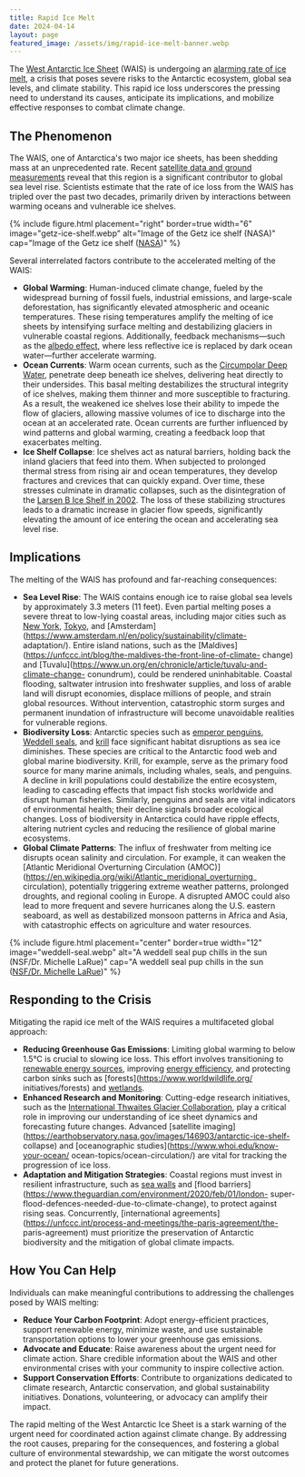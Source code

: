 ```yaml
---
title: Rapid Ice Melt
date: 2024-04-14
layout: page
featured_image: /assets/img/rapid-ice-melt-banner.webp
---
```


The [West Antarctic Ice
Sheet](https://en.wikipedia.org/wiki/West_Antarctic_Ice_Sheet)  (WAIS) is
undergoing an [alarming rate of ice
melt](https://news.climate.columbia.edu/2024/01/26/increase-in-west-antarctic-ice-sheet-melting-inevitable-in-21st-century/),
a crisis that poses severe risks to the Antarctic ecosystem, global sea levels,
and climate stability. This rapid ice loss underscores the pressing need to
understand its causes, anticipate its implications, and mobilize effective
responses to combat climate change.

## The Phenomenon

The WAIS, one of Antarctica's two major ice sheets, has been shedding mass at
an unprecedented rate. Recent [satellite data and ground
measurements](https://www.nature.com/articles/s41558-023-01818-x) reveal that
this region is a significant contributor to global sea level rise. Scientists
estimate that the rate of ice loss from the WAIS has tripled over the past two
decades, primarily driven by interactions between warming oceans and vulnerable
ice shelves.

{% include figure.html placement="right" border=true width="6"
   image="getz-ice-shelf.webp"
   alt="Image of the Getz ice shelf (NASA)"
   cap="Image of the Getz ice shelf ([NASA](https://sealevel.nasa.gov/news/277/advancing-glacial-ice-is-a-puzzle-from-the-past/))" 
%}

Several interrelated factors contribute to the accelerated melting of the WAIS:

- **Global Warming**: Human-induced climate change, fueled by the widespread
  burning of fossil fuels, industrial emissions, and large-scale deforestation,
  has significantly elevated atmospheric and oceanic temperatures. These rising
  temperatures amplify the melting of ice sheets by intensifying surface melting
  and destabilizing glaciers in vulnerable coastal regions. Additionally,
  feedback mechanisms—such as the [albedo
  effect](https://en.wikipedia.org/wiki/Ice%E2%80%93albedo_feedback), where less
  reflective ice is replaced by dark ocean water—further accelerate warming.
- **Ocean Currents**: Warm ocean currents, such as the [Circumpolar Deep
  Water](https://en.wikipedia.org/wiki/Antarctic_Circumpolar_Current),
  penetrate deep beneath ice shelves, delivering heat directly to their
  undersides. This basal melting destabilizes the structural integrity of ice
  shelves, making them thinner and more susceptible to fracturing. As a result,
  the weakened ice shelves lose their ability to impede the flow of glaciers,
  allowing massive volumes of ice to discharge into the ocean at an accelerated
  rate. Ocean currents are further influenced by wind patterns and global
  warming, creating a feedback loop that exacerbates melting.
- **Ice Shelf Collapse**: Ice shelves act as natural barriers, holding back  the
  inland glaciers that feed into them. When subjected to prolonged thermal
  stress from rising air and ocean temperatures, they develop fractures and
  crevices that can quickly expand. Over time, these stresses culminate in
  dramatic collapses, such as the disintegration of the [Larsen B Ice Shelf in
  2002](https://en.wikipedia.org/wiki/Larsen_Ice_Shelf#Collapse). The loss of
  these stabilizing structures leads to a dramatic increase in glacier flow
  speeds, significantly elevating the amount of ice entering the ocean and
  accelerating sea level rise.

## Implications

The melting of the WAIS has profound and far-reaching consequences:

- **Sea Level Rise**: The WAIS contains enough ice to raise global sea levels
  by approximately 3.3 meters (11 feet). Even partial melting poses a severe
  threat to low-lying coastal areas, including major cities such as  [New
  York](https://www.nyc.gov/site/orr/challenges/sea-level-rise.page),
  [Tokyo](https://www.nature.com/articles/s41467-019-12808-9), and
  [Amsterdam](https://www.amsterdam.nl/en/policy/sustainability/climate-
  adaptation/). Entire island nations, such as the
  [Maldives](https://unfccc.int/blog/the-maldives-the-front-line-of-climate-
  change) and
  [Tuvalu](https://www.un.org/en/chronicle/article/tuvalu-and-climate-change-
  conundrum), could be rendered uninhabitable. Coastal flooding, saltwater
  intrusion into freshwater supplies, and loss of arable land will disrupt
  economies, displace millions of people, and strain global resources. Without
  intervention, catastrophic storm surges and permanent inundation of
  infrastructure will become unavoidable realities for vulnerable regions.
- **Biodiversity Loss**: Antarctic species such as [emperor
  penguins](https://en.wikipedia.org/wiki/Emperor_penguin), [Weddell
  seals](https://en.wikipedia.org/wiki/Weddell_seal), and
  [krill](https://en.wikipedia.org/wiki/Krill) face significant habitat
  disruptions as sea ice diminishes. These species are critical to the Antarctic
  food web and global marine biodiversity. Krill, for example, serve as the
  primary food source for many marine animals, including whales, seals, and
  penguins. A decline in krill populations could destabilize the entire
  ecosystem, leading to cascading effects that impact fish stocks worldwide and
  disrupt human fisheries. Similarly, penguins and seals are vital indicators of
  environmental health; their decline signals broader ecological changes. Loss
  of biodiversity in Antarctica could have ripple effects, altering nutrient
  cycles and reducing the resilience of global marine ecosystems.
- **Global Climate Patterns**: The influx of freshwater from melting ice
  disrupts ocean salinity and circulation. For example, it can weaken the
  [Atlantic Meridional Overturning Circulation
  (AMOC)](https://en.wikipedia.org/wiki/Atlantic_meridional_overturning_
  circulation), potentially triggering extreme weather patterns, prolonged
  droughts, and regional cooling in Europe. A disrupted AMOC could also lead to
  more frequent and severe hurricanes along the U.S. eastern seaboard, as well
  as destabilized monsoon patterns in Africa and Asia, with catastrophic effects
  on agriculture and water resources.

{% include figure.html placement="center" border=true width="12"
   image="weddell-seal.webp"
   alt="A weddell seal pup chills in the sun (NSF/Dr. Michelle LaRue)"
   cap="A weddell seal pup chills in the sun ([NSF/Dr. Michelle LaRue](https://www.nsf.gov/news/mmg/mmg_disp.jsp?med_id=188122))"
%}



## Responding to the Crisis

Mitigating the rapid ice melt of the WAIS requires a multifaceted global
approach:

- **Reducing Greenhouse Gas Emissions**: Limiting global warming to below  1.5°C
  is crucial to slowing ice loss. This effort involves transitioning to
  [renewable energy sources](https://www.irena.org/renewable-energy), improving
  [energy efficiency](https://www.iea.org/topics/energy-efficiency), and
  protecting carbon sinks such as [forests](https://www.worldwildlife.org/
  initiatives/forests) and [wetlands](https://www.ramsar.org/).
- **Enhanced Research and Monitoring**: Cutting-edge research initiatives,  such
  as the [International Thwaites Glacier
  Collaboration](https://thwaitesglacier.org/), play a critical role in
  improving our understanding of ice sheet dynamics and forecasting future
  changes.  Advanced [satellite
  imaging](https://earthobservatory.nasa.gov/images/146903/antarctic-ice-shelf-
  collapse) and [oceanographic studies](https://www.whoi.edu/know-your-ocean/
  ocean-topics/ocean-circulation/) are vital for tracking the progression of ice
  loss.
- **Adaptation and Mitigation Strategies**: Coastal regions must invest in
  resilient infrastructure, such as [sea
  walls](https://www.engineeringforchange.org/solutions/product/sea-wall-1/) and
  [flood barriers](https://www.theguardian.com/environment/2020/feb/01/london-
  super-flood-defences-needed-due-to-climate-change), to protect against rising
  seas. Concurrently, [international
  agreements](https://unfccc.int/process-and-meetings/the-paris-agreement/the-
  paris-agreement) must prioritize the preservation of Antarctic biodiversity
  and the mitigation of global climate impacts.

## How You Can Help

Individuals can make meaningful contributions to addressing the challenges
posed by WAIS melting:

- **Reduce Your Carbon Footprint**: Adopt energy-efficient practices, support
  renewable energy, minimize waste, and use sustainable transportation options
  to lower your greenhouse gas emissions.
- **Advocate and Educate**: Raise awareness about the urgent need for climate
  action. Share credible information about the WAIS and other environmental
  crises with your community to inspire collective action.
- **Support Conservation Efforts**: Contribute to organizations dedicated to
  climate research, Antarctic conservation, and global sustainability
  initiatives. Donations, volunteering, or advocacy can amplify their impact.

The rapid melting of the West Antarctic Ice Sheet is a stark warning of the
urgent need for coordinated action against climate change. By addressing the
root causes, preparing for the consequences, and fostering a global culture of
environmental stewardship, we can mitigate the worst outcomes and protect the
planet for future generations.
